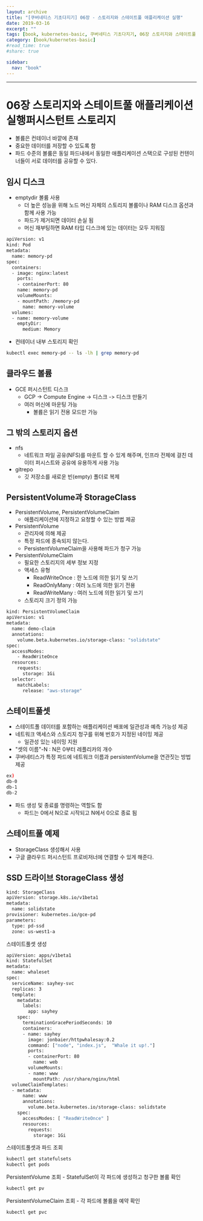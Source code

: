```yaml
---
layout: archive
title: "[쿠버네티스 기초다지기] 06장 - 스토리지와 스테이트풀 애플리케이션 실행"
date: 2019-03-16
excerpt: ""
tags: [book, kubernetes-basic, 쿠버네티스 기초다지기, 06장 스토리지와 스테이트풀 애플리케이션 실행]
category: [book/kubernetes-basic]
#read_time: true
#share: true

sidebar:
  nav: "book"
---
```


* * *

# 06장 스토리지와 스테이트풀 애플리케이션 실행퍼시스턴트 스토리지

* 볼륨은 컨테이너 바깥에 존재
* 중요한 데이터를 저장할 수 있도록 함
* 파드 수준의 볼륨은 동일 파드내에서 동일한 애플리케이션 스택으로 구성된 컨텐이너들이 서로 데이터를 공유할 수 있다.

## 임시 디스크

* emptydir 볼륨 사용
  * 더 높은 성능을 위해 노드 머신 자체의 스토리지 볼륨이나 RAM 디스크 옵션과 함께 사용 가능
  * 파드가 제거되면 데이터 손실 됨
  * 머신 재부팅하면 RAM 타입 디스크에 있는 데이터는 모두 지워짐

```bash
apiVersion: v1
kind: Pod
metadata:
  name: memory-pd
spec:
  containers:
  - image: nginx:latest
    ports:
    - containerPort: 80
    name: memory-pd
    volumeMounts:
    - mountPath: /memory-pd
      name: memory-volume
  volumes:
  - name: memory-volume
    emptyDir:
      medium: Memory
```

* 컨테이너 내부 스토리지 확인

```bash
kubectl exec memory-pd -- ls -lh | grep memory-pd
```

## 클라우드 볼륨

* GCE 퍼시스턴트 디스크
  * GCP -> Compute Engine -> 디스크 -> 디스크 만들기
  * 여러 머신에 마운팅 가능
    * 볼륨은 읽기 전용 모드만 가능

## 그 밖의 스토리지 옵션

* nfs
  * 네트워크 파일 공유(NFS)를 마운트 할 수 있게 해주며, 인프라 전체에 걸친 데이터 퍼시스트와 공유에 유용하게 사용 가능
* gitrepo
  * 깃 저장소를 새로운 빈(empty) 폴더로 복제

## PersistentVolume과 StorageClass

* PersistentVolume, PersistentVolumeClaim
  * 애플리케이션에 지정하고 요청할 수 있는 방법 제공
* PersistentVolume
  * 관리자에 의해 제공
  * 특정 파드에 종속되지 않는다.
  * PersistentVolumeClaim을 사용해 파드가 청구 가능
* PersistentVolumeClaim
  * 필요한 스토리지의 세부 정보 지정
  * 액세스 유형
    * ReadWriteOnce : 한 노드에 의한 읽기 및 쓰기
    * ReadOnlyMany : 여러 노드에 의한 읽기 전용
    * ReadWriteMany : 여러 노드에 의한 읽기 및 쓰기
  * 스토리지 크기 정의 가능

```bash
kind: PersistentVolumeClaim
apiVersion: v1
metadata:
  name: demo-claim
  annotations:
    volume.beta.kubernetes.io/storage-class: "solidstate"
spec:
  accessModes:
    - ReadWriteOnce
  resources:
    requests:
      storage: 1Gi
  selector:
    matchLabels:
      release: "aws-storage"
```

## 스테이트풀셋

* 스테이트풀 데이터를 포함하는 애플리케이션 배포에 일관성과 예측 가능성 제공
* 네트워크 액세스와 스토리지 청구를 위해 번호가 지정된 네이밍 제공
  * 일관성 있는 네이밍 지원
* "셋의 이름"-N : N은 0부터 레플리카의 개수
* 쿠버네티스가 특정 파드에 네트워크 이름과 persistentVolume을 연관짓는 방법 제공

```bash
ex)
db-0
db-1
db-2
```

* 파드 생성 및 종료를 명령하는 역할도 함
  * 파드는 0에서 N으로 시작되고 N에서 0으로 종료 됨

## 스테이트풀 예제

* StorageClass 생성해서 사용
* 구글 클라우드 퍼시스턴트 프로비저너에 연결할 수 있게 해준다.

## SSD 드라이브 StorageClass 생성

```bash
kind: StorageClass
apiVersion: storage.k8s.io/v1beta1
metadata:
  name: solidstate
provisioner: kubernetes.io/gce-pd
parameters:
  type: pd-ssd
  zone: us-west1-a
```

스테이트풀셋 생성

```bash
apiVersion: apps/v1beta1
kind: StatefulSet
metadata:
  name: whaleset
spec:
  serviceName: sayhey-svc
  replicas: 3
  template:
    metadata:
      labels:
        app: sayhey
    spec:
      terminationGracePeriodSeconds: 10
      containers:
      - name: sayhey
        image: jonbaier/httpwhalesay:0.2
        command: ["node", "index.js",  "Whale it up!."]
        ports:
        - containerPort: 80
          name: web
        volumeMounts:
        - name: www
          mountPath: /usr/share/nginx/html
  volumeClaimTemplates:
  - metadata:
      name: www
      annotations:
        volume.beta.kubernetes.io/storage-class: solidstate
    spec:
      accessModes: [ "ReadWriteOnce" ]
      resources:
        requests:
          storage: 1Gi
```

스테이트풀셋과 파드 조회

```bash
kubectl get statefulsets
kubectl get pods
```

PersistentVolume 조회 - StatefulSet이 각 파드에 생성하고 청구한 볼륨 확인

```bash
kubectl get pv
```

PersistentVolumeClaim 조회 - 각 파드에 볼륨을 예약 확인

```bash
kubectl get pvc
```
